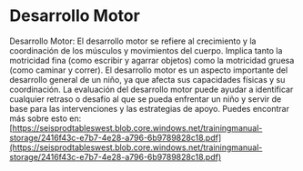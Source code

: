 # Desarrollo Motor
Desarrollo Motor: El desarrollo motor se refiere al crecimiento y la coordinación de los músculos y movimientos del cuerpo. Implica tanto la motricidad fina (como escribir y agarrar objetos) como la motricidad gruesa (como caminar y correr). El desarrollo motor es un aspecto importante del desarrollo general de un niño, ya que afecta sus capacidades físicas y su coordinación. La evaluación del desarrollo motor puede ayudar a identificar cualquier retraso o desafío al que se pueda enfrentar un niño y servir de base para las intervenciones y las estrategias de apoyo.
Puedes encontrar más sobre esto en: [https://seisprodtableswest.blob.core.windows.net/trainingmanual-storage/2416f43c-e7b7-4e28-a796-6b9789828c18.pdf](https://seisprodtableswest.blob.core.windows.net/trainingmanual-storage/2416f43c-e7b7-4e28-a796-6b9789828c18.pdf)